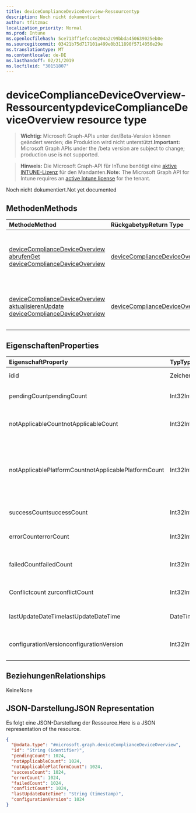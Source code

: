 ```yaml
---
title: deviceComplianceDeviceOverview-Ressourcentyp
description: Noch nicht dokumentiert
author: tfitzmac
localization_priority: Normal
ms.prod: Intune
ms.openlocfilehash: 5ce713ff1efcc4e204a2c99bbda450639025eb0e
ms.sourcegitcommit: 03421b75d717101a499e0b311890f5714056e29e
ms.translationtype: MT
ms.contentlocale: de-DE
ms.lasthandoff: 02/21/2019
ms.locfileid: "30151807"
---
```

# <a name="devicecompliancedeviceoverview-resource-type"></a><span data-ttu-id="60d4f-103">deviceComplianceDeviceOverview-Ressourcentyp</span><span class="sxs-lookup"><span data-stu-id="60d4f-103">deviceComplianceDeviceOverview resource type</span></span>

> <span data-ttu-id="60d4f-104">**Wichtig:** Microsoft Graph-APIs unter der/Beta-Version können geändert werden; die Produktion wird nicht unterstützt.</span><span class="sxs-lookup"><span data-stu-id="60d4f-104">**Important:** Microsoft Graph APIs under the /beta version are subject to change; production use is not supported.</span></span>

> <span data-ttu-id="60d4f-105">**Hinweis:** Die Microsoft Graph-API für InTune benötigt eine [aktive INTUNE-Lizenz](https://go.microsoft.com/fwlink/?linkid=839381) für den Mandanten.</span><span class="sxs-lookup"><span data-stu-id="60d4f-105">**Note:** The Microsoft Graph API for Intune requires an [active Intune license](https://go.microsoft.com/fwlink/?linkid=839381) for the tenant.</span></span>

<span data-ttu-id="60d4f-106">Noch nicht dokumentiert.</span><span class="sxs-lookup"><span data-stu-id="60d4f-106">Not yet documented</span></span>

## <a name="methods"></a><span data-ttu-id="60d4f-107">Methoden</span><span class="sxs-lookup"><span data-stu-id="60d4f-107">Methods</span></span>
|<span data-ttu-id="60d4f-108">Methode</span><span class="sxs-lookup"><span data-stu-id="60d4f-108">Method</span></span>|<span data-ttu-id="60d4f-109">Rückgabetyp</span><span class="sxs-lookup"><span data-stu-id="60d4f-109">Return Type</span></span>|<span data-ttu-id="60d4f-110">Beschreibung</span><span class="sxs-lookup"><span data-stu-id="60d4f-110">Description</span></span>|
|:---|:---|:---|
|[<span data-ttu-id="60d4f-111">deviceComplianceDeviceOverview abrufen</span><span class="sxs-lookup"><span data-stu-id="60d4f-111">Get deviceComplianceDeviceOverview</span></span>](../api/intune-deviceconfig-devicecompliancedeviceoverview-get.md)|[<span data-ttu-id="60d4f-112">deviceComplianceDeviceOverview</span><span class="sxs-lookup"><span data-stu-id="60d4f-112">deviceComplianceDeviceOverview</span></span>](../resources/intune-deviceconfig-devicecompliancedeviceoverview.md)|<span data-ttu-id="60d4f-113">Lesen von Eigenschaften und Beziehungen des [deviceComplianceDeviceOverview](../resources/intune-deviceconfig-devicecompliancedeviceoverview.md)-Objekts.</span><span class="sxs-lookup"><span data-stu-id="60d4f-113">Read properties and relationships of the [deviceComplianceDeviceOverview](../resources/intune-deviceconfig-devicecompliancedeviceoverview.md) object.</span></span>|
|[<span data-ttu-id="60d4f-114">deviceComplianceDeviceOverview aktualisieren</span><span class="sxs-lookup"><span data-stu-id="60d4f-114">Update deviceComplianceDeviceOverview</span></span>](../api/intune-deviceconfig-devicecompliancedeviceoverview-update.md)|[<span data-ttu-id="60d4f-115">deviceComplianceDeviceOverview</span><span class="sxs-lookup"><span data-stu-id="60d4f-115">deviceComplianceDeviceOverview</span></span>](../resources/intune-deviceconfig-devicecompliancedeviceoverview.md)|<span data-ttu-id="60d4f-116">Aktualisieren der Eigenschaften eines [deviceComplianceDeviceOverview](../resources/intune-deviceconfig-devicecompliancedeviceoverview.md)-Objekts.</span><span class="sxs-lookup"><span data-stu-id="60d4f-116">Update the properties of a [deviceComplianceDeviceOverview](../resources/intune-deviceconfig-devicecompliancedeviceoverview.md) object.</span></span>|

## <a name="properties"></a><span data-ttu-id="60d4f-117">Eigenschaften</span><span class="sxs-lookup"><span data-stu-id="60d4f-117">Properties</span></span>
|<span data-ttu-id="60d4f-118">Eigenschaft</span><span class="sxs-lookup"><span data-stu-id="60d4f-118">Property</span></span>|<span data-ttu-id="60d4f-119">Typ</span><span class="sxs-lookup"><span data-stu-id="60d4f-119">Type</span></span>|<span data-ttu-id="60d4f-120">Beschreibung</span><span class="sxs-lookup"><span data-stu-id="60d4f-120">Description</span></span>|
|:---|:---|:---|
|<span data-ttu-id="60d4f-121">id</span><span class="sxs-lookup"><span data-stu-id="60d4f-121">id</span></span>|<span data-ttu-id="60d4f-122">Zeichenfolge</span><span class="sxs-lookup"><span data-stu-id="60d4f-122">String</span></span>|<span data-ttu-id="60d4f-123">Schlüssel der Entität</span><span class="sxs-lookup"><span data-stu-id="60d4f-123">Key of the entity.</span></span>|
|<span data-ttu-id="60d4f-124">pendingCount</span><span class="sxs-lookup"><span data-stu-id="60d4f-124">pendingCount</span></span>|<span data-ttu-id="60d4f-125">Int32</span><span class="sxs-lookup"><span data-stu-id="60d4f-125">Int32</span></span>|<span data-ttu-id="60d4f-126">Anzahl der ausstehenden Geräte</span><span class="sxs-lookup"><span data-stu-id="60d4f-126">Number of pending devices</span></span>|
|<span data-ttu-id="60d4f-127">notApplicableCount</span><span class="sxs-lookup"><span data-stu-id="60d4f-127">notApplicableCount</span></span>|<span data-ttu-id="60d4f-128">Int32</span><span class="sxs-lookup"><span data-stu-id="60d4f-128">Int32</span></span>|<span data-ttu-id="60d4f-129">Anzahl der ausgenommenen Geräte</span><span class="sxs-lookup"><span data-stu-id="60d4f-129">Number of not applicable devices</span></span>|
|<span data-ttu-id="60d4f-130">notApplicablePlatformCount</span><span class="sxs-lookup"><span data-stu-id="60d4f-130">notApplicablePlatformCount</span></span>|<span data-ttu-id="60d4f-131">Int32</span><span class="sxs-lookup"><span data-stu-id="60d4f-131">Int32</span></span>|<span data-ttu-id="60d4f-132">Anzahl der nicht anwendbaren Geräte aufgrund fehlender Platt Form und Richtlinie</span><span class="sxs-lookup"><span data-stu-id="60d4f-132">Number of not applicable devices due to mismatch platform and policy</span></span>|
|<span data-ttu-id="60d4f-133">successCount</span><span class="sxs-lookup"><span data-stu-id="60d4f-133">successCount</span></span>|<span data-ttu-id="60d4f-134">Int32</span><span class="sxs-lookup"><span data-stu-id="60d4f-134">Int32</span></span>|<span data-ttu-id="60d4f-135">Anzahl der erfolgreichen Geräte</span><span class="sxs-lookup"><span data-stu-id="60d4f-135">Number of succeeded devices</span></span>|
|<span data-ttu-id="60d4f-136">errorCount</span><span class="sxs-lookup"><span data-stu-id="60d4f-136">errorCount</span></span>|<span data-ttu-id="60d4f-137">Int32</span><span class="sxs-lookup"><span data-stu-id="60d4f-137">Int32</span></span>|<span data-ttu-id="60d4f-138">Anzahl der fehlerhaften Geräte</span><span class="sxs-lookup"><span data-stu-id="60d4f-138">Number of error devices</span></span>|
|<span data-ttu-id="60d4f-139">failedCount</span><span class="sxs-lookup"><span data-stu-id="60d4f-139">failedCount</span></span>|<span data-ttu-id="60d4f-140">Int32</span><span class="sxs-lookup"><span data-stu-id="60d4f-140">Int32</span></span>|<span data-ttu-id="60d4f-141">Anzahl der fehlgeschlagenen Geräte</span><span class="sxs-lookup"><span data-stu-id="60d4f-141">Number of failed devices</span></span>|
|<span data-ttu-id="60d4f-142">Conflictcount zur</span><span class="sxs-lookup"><span data-stu-id="60d4f-142">conflictCount</span></span>|<span data-ttu-id="60d4f-143">Int32</span><span class="sxs-lookup"><span data-stu-id="60d4f-143">Int32</span></span>|<span data-ttu-id="60d4f-144">Anzahl der in Konflikt stehenden Geräte</span><span class="sxs-lookup"><span data-stu-id="60d4f-144">Number of devices in conflict</span></span>|
|<span data-ttu-id="60d4f-145">lastUpdateDateTime</span><span class="sxs-lookup"><span data-stu-id="60d4f-145">lastUpdateDateTime</span></span>|<span data-ttu-id="60d4f-146">DateTimeOffset</span><span class="sxs-lookup"><span data-stu-id="60d4f-146">DateTimeOffset</span></span>|<span data-ttu-id="60d4f-147">Datum und Uhrzeit der letzten Aktualisierung</span><span class="sxs-lookup"><span data-stu-id="60d4f-147">Last update time</span></span>|
|<span data-ttu-id="60d4f-148">configurationVersion</span><span class="sxs-lookup"><span data-stu-id="60d4f-148">configurationVersion</span></span>|<span data-ttu-id="60d4f-149">Int32</span><span class="sxs-lookup"><span data-stu-id="60d4f-149">Int32</span></span>|<span data-ttu-id="60d4f-150">Version der Richtlinie für diese Übersicht</span><span class="sxs-lookup"><span data-stu-id="60d4f-150">Version of the policy for that overview</span></span>|

## <a name="relationships"></a><span data-ttu-id="60d4f-151">Beziehungen</span><span class="sxs-lookup"><span data-stu-id="60d4f-151">Relationships</span></span>
<span data-ttu-id="60d4f-152">Keine</span><span class="sxs-lookup"><span data-stu-id="60d4f-152">None</span></span>

## <a name="json-representation"></a><span data-ttu-id="60d4f-153">JSON-Darstellung</span><span class="sxs-lookup"><span data-stu-id="60d4f-153">JSON Representation</span></span>
<span data-ttu-id="60d4f-154">Es folgt eine JSON-Darstellung der Ressource.</span><span class="sxs-lookup"><span data-stu-id="60d4f-154">Here is a JSON representation of the resource.</span></span>
<!-- {
  "blockType": "resource",
  "keyProperty": "id",
  "@odata.type": "microsoft.graph.deviceComplianceDeviceOverview"
}
-->
``` json
{
  "@odata.type": "#microsoft.graph.deviceComplianceDeviceOverview",
  "id": "String (identifier)",
  "pendingCount": 1024,
  "notApplicableCount": 1024,
  "notApplicablePlatformCount": 1024,
  "successCount": 1024,
  "errorCount": 1024,
  "failedCount": 1024,
  "conflictCount": 1024,
  "lastUpdateDateTime": "String (timestamp)",
  "configurationVersion": 1024
}
```




